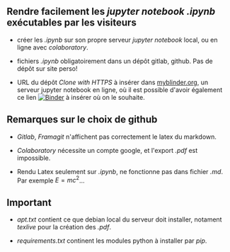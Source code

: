 ## Rendre facilement les *jupyter notebook .ipynb* exécutables par les visiteurs

* créer les *.ipynb* sur son propre serveur *jupyter notebook* local, ou en ligne avec *colaboratory*.

* fichiers *.ipynb* obligatoirement dans un dépôt gitlab, github. Pas de dépôt sur site perso! 

* URL du dépôt *Clone with HTTPS* à insérer dans [myblinder.org](myblinder.org), un serveur jupyter notebook en ligne, où il est possible d'avoir également ce lien [![Binder](https://mybinder.org/badge_logo.svg)](https://mybinder.org/v2/gh/fgachelin/physique-python.git/master) à insérer où on le souhaite.

## Remarques sur le choix de github


* *Gitlab*, *Framagit* n'affichent pas correctement le latex du markdown.


* *Colaboratory* nécessite un compte google, et l'export *.pdf* est impossible.


* Rendu Latex seulement sur *.ipynb*, ne fonctionne pas dans fichier *.md*. Par exemple $E=mc^2$...


## Important


* *apt.txt* contient ce que debian local du serveur doit installer, notament *texlive* pour la création des *.pdf*.


* *requirements.txt* continent les modules python à installer par *pip*.
